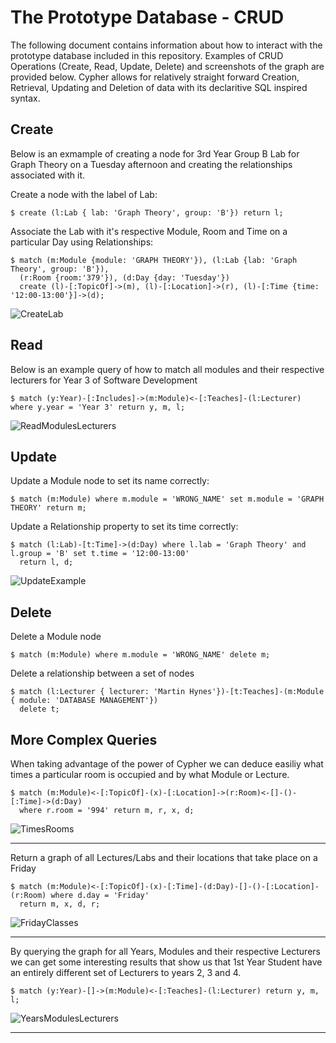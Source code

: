 # The Prototype Database - CRUD

The following document contains information about how to interact with the prototype database included in this repository. Examples of CRUD Operations (Create, Read, Update, Delete) and screenshots of the graph are provided below. Cypher allows for relatively straight forward Creation, Retrieval, Updating and Deletion of data with its declaritive SQL inspired syntax.

## Create

Below is an exmample of creating a node for 3rd Year Group B Lab for Graph Theory on a Tuesday afternoon and creating the relationships associated with it.

Create a node with the label of Lab:

    $ create (l:Lab { lab: 'Graph Theory', group: 'B'}) return l;

Associate the Lab with it's respective Module, Room and Time on a particular Day using Relationships:

    $ match (m:Module {module: 'GRAPH THEORY'}), (l:Lab {lab: 'Graph Theory', group: 'B'}), 
      (r:Room {room:'379'}), (d:Day {day: 'Tuesday'})
      create (l)-[:TopicOf]->(m), (l)-[:Location]->(r), (l)-[:Time {time: '12:00-13:00'}]->(d);

![CreateLab](http://i.imgur.com/SK2rV5U.png)

## Read

Below is an example query of how to match all modules and their respective lecturers for Year 3 of Software Development

    $ match (y:Year)-[:Includes]->(m:Module)<-[:Teaches]-(l:Lecturer) where y.year = 'Year 3' return y, m, l;

![ReadModulesLecturers](http://i.imgur.com/vCwQc0d.png)

## Update

Update a Module node to set its name correctly:

    $ match (m:Module) where m.module = 'WRONG_NAME' set m.module = 'GRAPH THEORY' return m;

Update a Relationship property to set its time correctly:

    $ match (l:Lab)-[t:Time]->(d:Day) where l.lab = 'Graph Theory' and l.group = 'B' set t.time = '12:00-13:00'
      return l, d;

![UpdateExample](http://i.imgur.com/XfgxiGy.png)

## Delete

Delete a Module node

    $ match (m:Module) where m.module = 'WRONG_NAME' delete m;

Delete a relationship between a set of nodes

    $ match (l:Lecturer { lecturer: 'Martin Hynes'})-[t:Teaches]-(m:Module { module: 'DATABASE MANAGEMENT'})
      delete t;

## More Complex Queries

When taking advantage of the power of Cypher we can deduce easiliy what times a particular room is occupied and by what Module or Lecture.

    $ match (m:Module)<-[:TopicOf]-(x)-[:Location]->(r:Room)<-[]-()-[:Time]->(d:Day) 
      where r.room = '994' return m, r, x, d;

![TimesRooms](http://i.imgur.com/Y3cDEEB.png)

___

Return a graph of all Lectures/Labs and their locations that take place on a Friday

    $ match (m:Module)<-[:TopicOf]-(x)-[:Time]-(d:Day)-[]-()-[:Location]-(r:Room) where d.day = 'Friday' 
      return m, x, d, r;

![FridayClasses](http://i.imgur.com/OcG9GT7.png)

___

By querying the graph for all Years, Modules and their respective Lecturers we can get some interesting results that show us that 1st Year Student have an entirely different set of Lecturers to years 2, 3 and 4.

    $ match (y:Year)-[]->(m:Module)<-[:Teaches]-(l:Lecturer) return y, m, l;

![YearsModulesLecturers](http://i.imgur.com/kXbPrPu.png)

___